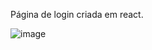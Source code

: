 Página de login criada em react.

![image](https://user-images.githubusercontent.com/109255012/199078503-2b39374d-10a1-40bb-b384-3a895a858fc2.png)
